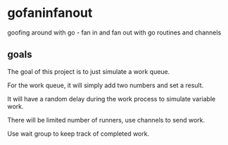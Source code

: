 # gofaninfanout
goofing around with go - fan in and fan out with go routines and channels


## goals

The goal of this project is to just simulate a work queue.

For the work queue, it will simply add two numbers and set a result.  

It will have a random delay during the work process to simulate variable work.

There will be limited number of runners, use channels to send work.

Use wait group to keep track of completed work.
